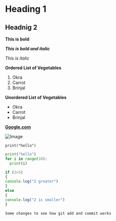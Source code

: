 # Heading 1

## Headnig 2

**This is bold**

***This is bold and italic***

*This is italic*

**Ordered List of Vegetables**
1. Okra
2. Carrot
3. Brinjal

**Unordered List of Vegetables**
- Okra
- Carrot
- Brinjal

[**Google.com**](https://google.com)

![Image](https://github.com/user-attachments/assets/9f1abde3-8328-4646-9eb5-88ece2ab917b)

`print("hello")`

```python
print("hello")
for i in range(10):
  print(i)
```

```js
if (2>5)
{
console.log("2 greater")
}
else
{
console.log("2 is smaller")
}

Some changes to see how git add and commit works
